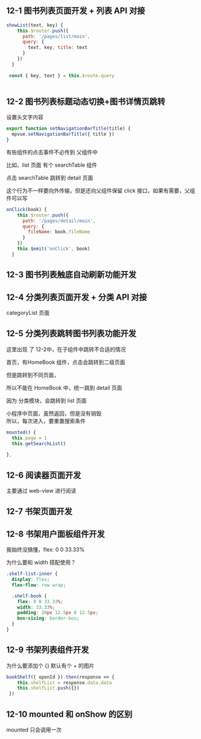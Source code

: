 ## 12-1 图书列表页面开发 + 列表 API 对接

```javascript
showList(text, key) {
    this.$router.push({
      path: '/pages/list/main',
      query: {
        text, key, title: text
      }
    })
  }
   
 const { key, text } = this.$route.query
  
```
 
     
## 12-2 图书列表标题动态切换+图书详情页跳转

设置头文字内容

```javascript
export function setNavigationBarTitle(title) {
  mpvue.setNavigationBarTitle({ title })
}

```

有些组件的点击事件不必传到 父组件中

比如，list 页面 有个 searchTable 组件

点击 searchTable 跳转到 detail 页面

这个行为不一样要向外传输，但是还向父组件保留 click 接口，如果有需要，父组件可以写


```javascript
onClick(book) {
    this.$router.push({
      path: '/pages/detail/main',
      query: {
        fileName: book.fileName
      }
    })
    this.$emit('onClick', book)
  }

```

## 12-3 图书列表触底自动刷新功能开发
## 12-4 分类列表页面开发 + 分类 API 对接

categoryList 页面

## 12-5 分类列表跳转图书列表功能开发

这里出现 了 12-2中，在子组件中跳转不合适的情况

首页，有HomeBook 组件，点击会跳转到二级页面

但是跳转到不同页面，

所以不能在 HomeBook 中，统一跳到 detail 页面

因为 分类模块，会跳转到 list 页面

小程序中页面，虽然返回，但是没有销毁	
所以，每次进入，要重置搜索条件	

```javascript
mounted() {
  this.page = 1
  this.getSearchList()
  
},
```



## 12-6 阅读器页面开发

主要通过 web-view 进行阅读


## 12-7 书架页面开发
## 12-8 书架用户面板组件开发

我始终没搞懂，flex: 0 0 33.33% 

为什么要和 width 搭配使用？

```css
.shelf-list-inner {
  display: flex;
  flex-flow: row wrap;

  .shelf-book {
    flex: 0 0 33.33%;
    width: 33.33%;
    padding: 20px 12.5px 0 12.5px;
    box-sizing: border-box;
  }
}

```

## 12-9 书架列表组件开发


为什么要添加个 {}
默认有个 + 的图片

```javascript
bookShelf({ openId }).then(response => {
    this.shelfList = response.data.data
    this.shelfList.push({})
 })
```  
      
## 12-10 mounted 和 onShow 的区别


mounted 只会调用一次







